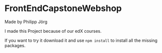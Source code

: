 # FrontEndCapstoneWebshop
Made by Philipp Jörg

I made this Project because of our edX courses.

If you want to try it download it and use `npm install` to install all the missing packages.
